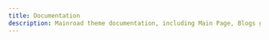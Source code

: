```yaml
---
title: Documentation
description: Mainroad theme documentation, including Main Page, Blogs guides, and FAQ.
---
```

